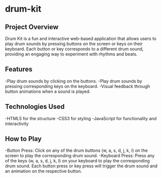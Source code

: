 # drum-kit
## Project Overview
Drum Kit is a fun and interactive web-based application that allows users to play drum sounds by pressing buttons on the screen or keys on their keyboard. Each button or key corresponds to a different drum sound, providing an engaging way to experiment with rhythms and beats.

## Features
-Play drum sounds by clicking on the buttons.
-Play drum sounds by pressing corresponding keys on the keyboard.
-Visual feedback through button animations when a sound is played.

## Technologies Used
-HTML5 for the structure
-CSS3 for styling
-JavaScript for functionality and interactivity

## How to Play
-Button Press: Click on any of the drum buttons (w, a, s, d, j, k, l) on the screen to play the corresponding drum sound.
-Keyboard Press: Press any of the keys (w, a, s, d, j, k, l) on your keyboard to play the corresponding drum sound.
Each button press or key press will trigger the drum sound and an animation on the respective button.
